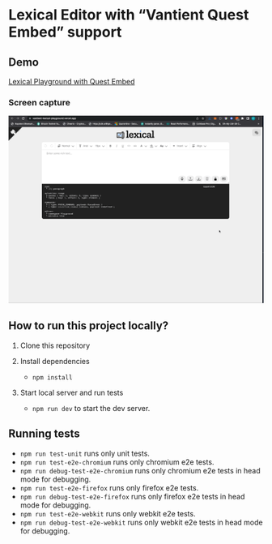 # Lexical Editor with “Vantient Quest Embed” support

## Demo

[Lexical Playground with Quest Embed](https://vantient-lexical-playground.vercel.app/)

### Screen capture

![](./assets/screen-capture.gif)

## How to run this project locally?

1. Clone this repository

2. Install dependencies

   - `npm install`

3. Start local server and run tests
   - `npm run dev` to start the dev server.

## Running tests

- `npm run test-unit` runs only unit tests.
- `npm run test-e2e-chromium` runs only chromium e2e tests.
- `npm run debug-test-e2e-chromium` runs only chromium e2e tests in head mode for debugging.
- `npm run test-e2e-firefox` runs only firefox e2e tests.
- `npm run debug-test-e2e-firefox` runs only firefox e2e tests in head mode for debugging.
- `npm run test-e2e-webkit` runs only webkit e2e tests.
- `npm run debug-test-e2e-webkit` runs only webkit e2e tests in head mode for debugging.

